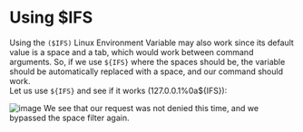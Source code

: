# Using $IFS
Using the `($IFS)` Linux Environment Variable may also work since its default value is a space and a tab, which would work between command arguments. So, if we use `${IFS}` where the spaces should be, the variable should be automatically replaced with a space, and our command should work.
<br>
Let us use `${IFS}` and see if it works (127.0.0.1%0a${IFS}):

![image](https://github.com/offensivecyber03/htbacademy/assets/71892943/db622f74-4781-4f5c-818c-f4f628f9288c)
We see that our request was not denied this time, and we bypassed the space filter again.
